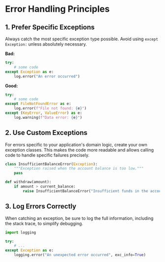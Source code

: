 # Error Handling Principles

## 1. Prefer Specific Exceptions

Always catch the most specific exception type possible. Avoid using `except Exception:` unless absolutely necessary.

**Bad:**
```python
try:
    # some code
except Exception as e:
    log.error("An error occurred")
```

**Good:**
```python
try:
    # some code
except FileNotFoundError as e:
    log.error(f"File not found: {e}")
except (KeyError, ValueError) as e:
    log.warning(f"Data error: {e}")
```

## 2. Use Custom Exceptions

For errors specific to your application's domain logic, create your own exception classes. This makes the code more readable and allows calling code to handle specific failures precisely.

```python
class InsufficientBalanceError(Exception):
    """Exception raised when the account balance is too low."""
    pass

def withdraw(amount):
    if amount > current_balance:
        raise InsufficientBalanceError("Insufficient funds in the account")
```

## 3. Log Errors Correctly

When catching an exception, be sure to log the full information, including the stack trace, to simplify debugging.

```python
import logging

try:
    # ...
except Exception as e:
    logging.error("An unexpected error occurred", exc_info=True) 